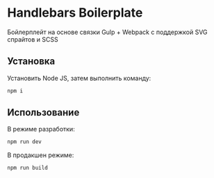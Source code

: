 # Handlebars Boilerplate

Бойлерплейт на основе связки Gulp + Webpack с поддержкой SVG спрайтов и SCSS

## Установка

Установить Node JS, затем выполнить команду:

```bash
npm i
```

## Использование

В режиме разработки:

```bash
npm run dev
```
В продакшен режиме:

```bash
npm run build
```
